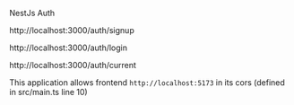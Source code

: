 NestJs Auth

http://localhost:3000/auth/signup

http://localhost:3000/auth/login

http://localhost:3000/auth/current

This application allows frontend `http://localhost:5173` in its cors (defined in src/main.ts line 10)
